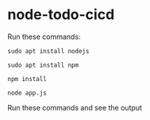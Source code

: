 # node-todo-cicd

Run these commands:


`sudo apt install nodejs`


`sudo apt install npm`


`npm install`

`node app.js`

Run these commands and see the output

